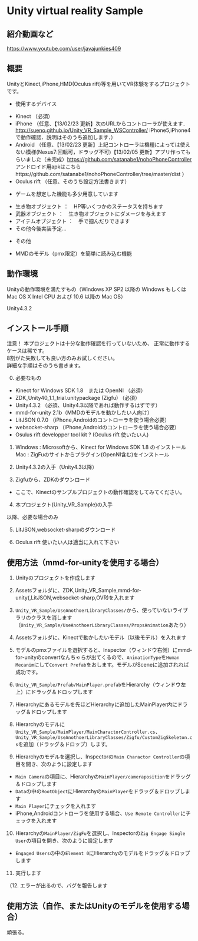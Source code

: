 # Unity virtual reality Sample

## 紹介動画など

https://www.youtube.com/user/javajunkies409

## 概要

UnityとKinect,iPhone,HMD(Oculus rift)等を用いてVR体験をするプロジェクトです。  
  
- 使用するデバイス
 + Kinect	（必須）
 + iPhone	（任意、【13/02/23 更新】次のURLからコントローラが使えます．http://sueno.github.io/Unity_VR_Sample_WSController/
 iPhone5,iPhone4で動作確認．説明はそのうち追加します．）
 + Android	（任意、【13/02/23 更新】上記コントローラは機種によっては使えない模様(Nexus7:回転可，ドラッグ不可)【13/02/05 更新】アプリ作ってもらいました（未完成）https://github.com/satanabe1/nohoPhoneController
 			アンドロイド用apkはこちらhttps://github.com/satanabe1/nohoPhoneController/tree/master/dist
 			）
 + Oculus rift	（任意、そのうち設定方法書きます）

- ゲームを想定した機能も多少用意しています  
 + 生き物オブジェクト	：　HP等いくつかのステータスを持ちます
 + 武器オブジェクト	：　生き物オブジェクトにダメージを与えます
 + アイテムオブジェクト	：　手で掴んだりできます
 + その他今後実装予定...
  
- その他
 + MMDのモデル（pmx限定）を簡単に読み込む機能

## 動作環境

Unityの動作環境を満たすもの（Windows XP SP2 以降の Windows もしくは Mac OS X Intel CPU および 10.6 以降の Mac OS）
  
Unity4.3.2  
  
## インストール手順

注意！
本プロジェクトは十分な動作確認を行っていないため、
正常に動作するケースは稀です。  
8割がた失敗しても良い方のみお試しください。  
詳細な手順はそのうち書きます。  

0. 必要なもの
 + Kinect for Windows SDK 1.8　または OpenNI	（必須）
 + ZDK_Unity40_1.1_trial.unitypackage (Zigfu)		 （必須）
 + Unity4.3.2		 （必須、Unity4.3以降であれば動作するはずです）
 + mmd-for-unity 2.1b（MMDのモデルを動かしたい人向け）
 + LitJSON 0.7.0	 （iPhone,Androidのコントローラを使う場合必要）
 + websocket-sharp	 （iPhone,Androidのコントローラを使う場合必要）
 + Osulus rift developper tool kit ? (Oculus rift 使いたい人)

1. Windows : Microsoftから、Kinect for Windows SDK 1.8 のインストール  
	Mac : ZigFuのサイトからプラグイン(OpenNI含む)をインストール

2. Unity4.3.2の入手（Unity4.3以降）

3. Zigfuから、ZDKのダウンロード
 + ここで、Kinectのサンプルプロジェクトの動作確認をしてみてください。

4. 本プロジェクト(Unity_VR_Sample)の入手
  
以降、必要な場合のみ  
  
5. LitJSON,websocket-sharpのダウンロード

6. Oculus rift 使いたい人は適当に入れて下さい

## 使用方法（mmd-for-unityを使用する場合）

1. Unityのプロジェクトを作成します

2. Assetsフォルダに、ZDK,Unity_VR_Sample,mmd-for-unity(,LitJSON,websocket-sharp,OVR)を入れます

3. `Unity_VR_Sample/UseAnothoerLibraryClasses/`から、使っていないライブラリのクラスを消します
	（`Unity_VR_Sample/UseAnothoerLibraryClasses/PropsAnimation`あたり）

4. Assetsフォルダに、Kinectで動かしたいモデル（以後モデル）を入れます

5. モデルのpmxファイルを選択すると、Inspector（ウィンドウ右側）にmmd-for-unityのconvertなんちゃらが出てくるので、`AnimationType`を`Human Mecanim`にして`Convert Prefab`をおします。モデルがSceneに追加されれば成功です。

6. `Unity_VR_Sample/Prefab/MainPlayer.prefab`をHierarchy（ウィンドウ左上）にドラッグ＆ドロップします

7. Hierarchyにあるモデルを先ほどHierarchyに追加したMainPlayer内にドラッグ＆ドロップします

8. Hierarchyのモデルに`Unity_VR_Sample/MainPlayer/MainCharactorController.cs`、`Unity_VR_Sample/UseAnothoerLibraryClasses/Zigfu/CustomZigSkeleton.cs`を追加（ドラッグ＆ドロップ）します。

9. Hierarchyのモデルを選択し、Inspectorの`Main Charactor Controller`の項目を開き、次のように設定します
 + `Main Camera`の項目に、Hierarchyの`MainPlayer/cameraposition`をドラッグ＆ドロップします
 + `Data`の中の`RootObject`にHierarchyの`MainPlayer`をドラッグ＆ドロップします
 + `Main Player`にチェックを入れます
 + iPhone,Androidコントローラを使用する場合、`Use Remote Controller`にチェックを入れます

10. Hierarchyの`MainPlayer/ZigFu`を選択し、Inspectorの`Zig Engage Single User`の項目を開き、次のように設定します
 + `Engaged Users`の中の`Element 0`にHierarchyのモデルをドラッグ＆ドロップします

11. 実行します

（12. エラーが出るので、バグを報告します

## 使用方法（自作、またはUnityのモデルを使用する場合）

頑張る。